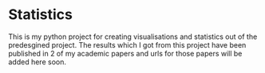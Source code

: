 # Statistics
This is my python project for creating visualisations and statistics out of the predesgined project. The results which I got from this project have been published in 2 of my academic papers and urls for those papers will be added here soon. 
